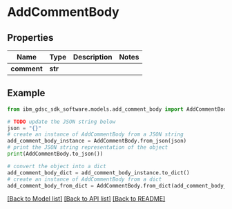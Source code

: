 # AddCommentBody


## Properties

Name | Type | Description | Notes
------------ | ------------- | ------------- | -------------
**comment** | **str** |  | 

## Example

```python
from ibm_gdsc_sdk_software.models.add_comment_body import AddCommentBody

# TODO update the JSON string below
json = "{}"
# create an instance of AddCommentBody from a JSON string
add_comment_body_instance = AddCommentBody.from_json(json)
# print the JSON string representation of the object
print(AddCommentBody.to_json())

# convert the object into a dict
add_comment_body_dict = add_comment_body_instance.to_dict()
# create an instance of AddCommentBody from a dict
add_comment_body_from_dict = AddCommentBody.from_dict(add_comment_body_dict)
```
[[Back to Model list]](../README.md#documentation-for-models) [[Back to API list]](../README.md#documentation-for-api-endpoints) [[Back to README]](../README.md)


